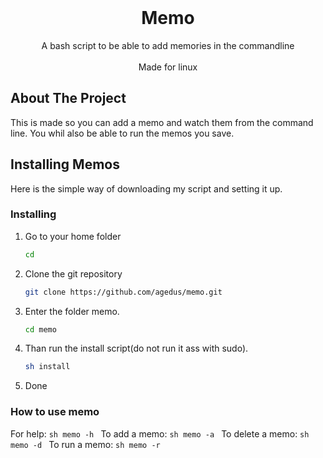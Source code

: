 <!-- PROJECT INFO -->
<br />
<p align="center">

  <h1 align="center">Memo</h1>

  <p align="center">
    A bash script to be able to add memories in the commandline
    <br>
    <br>
    Made for linux
  </p>
</p>

<!-- ABOUT THE PROJECT -->
## About The Project

This is made so you can add a memo and watch them from the command line.
You whil also be able to run the memos you save.

<!-- GETTING STARTED -->
## Installing Memos

Here is the simple way of downloading my script and setting it up.
### Installing

1. Go to your home folder
    ```sh
    cd
    ```
2. Clone the git repository
    ```sh
    git clone https://github.com/agedus/memo.git
    ```
3. Enter the folder memo.
    ```sh
    cd memo
    ```
4. Than run the install script(do not run it ass with sudo).
    ```sh
    sh install
    ```
5. Done

### How to use memo
For help:
    ```sh
    memo -h
    ```
To add a memo:
    ```sh
    memo -a
    ```
To delete a memo:
    ```sh
    memo -d
    ```
To run a memo:
    ```sh
    memo -r
    ```
